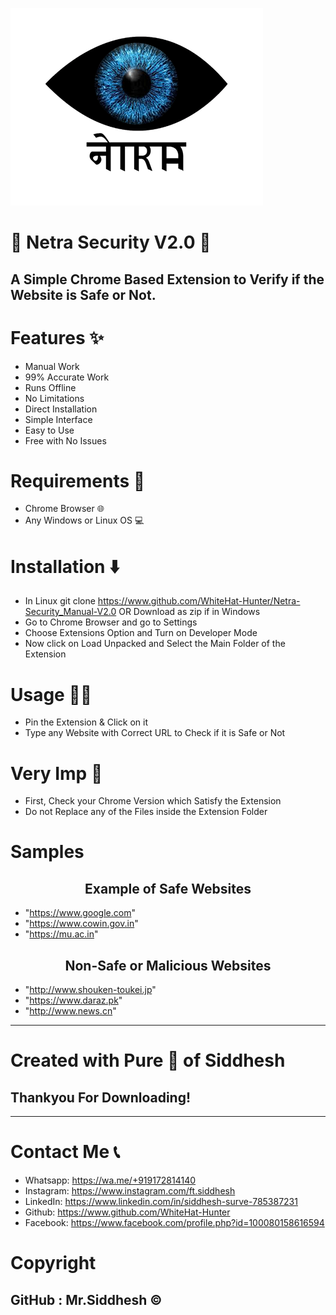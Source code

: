 ![](logo.png)
<h1 style=bold>🔰 Netra Security V2.0 🔰</h1>

## A Simple Chrome Based Extension to Verify if the Website is Safe or Not.

# Features ✨
- Manual Work
- 99% Accurate Work
- Runs Offline
- No Limitations
- Direct Installation
- Simple Interface
- Easy to Use
- Free with No Issues

# Requirements 📂
- Chrome Browser 🌐
- Any Windows or Linux OS 💻

# Installation ⬇️
- In Linux git clone https://www.github.com/WhiteHat-Hunter/Netra-Security_Manual-V2.0  OR  Download as zip if in Windows
- Go to Chrome Browser and go to Settings
- Choose Extensions Option and Turn on Developer Mode
- Now click on Load Unpacked and Select the Main Folder of the Extension

# Usage 👨‍💻
- Pin the Extension & Click on it
- Type any Website with Correct URL to Check if it is Safe or Not

# Very Imp 🔴
- First, Check your Chrome Version which Satisfy the Extension
- Do not Replace any of the Files inside the Extension Folder

# Samples

<h2 align="center"> Example of Safe Websites </h2>

- "https://www.google.com"
- "https://www.cowin.gov.in"
- "https://mu.ac.in"

<h2 align="center"> Non-Safe or Malicious Websites </h2>

- "http://www.shouken-toukei.jp"
- "https://www.daraz.pk"
- "http://www.news.cn"

--------------------------------------------------------------------------------------------------------------------

<h1>Created with Pure 🖤 of Siddhesh</h1>

<h2 style=Bold>Thankyou For Downloading!</h2>

--------------------------------------------------------------------------------------------------------------------

# Contact Me 📞
- Whatsapp: https://wa.me/+919172814140
- Instagram: https://www.instagram.com/ft.siddhesh
- LinkedIn: https://www.linkedin.com/in/siddhesh-surve-785387231
- Github: https://www.github.com/WhiteHat-Hunter
- Facebook: https://www.facebook.com/profile.php?id=100080158616594

# Copyright
## GitHub : Mr.Siddhesh ©️
